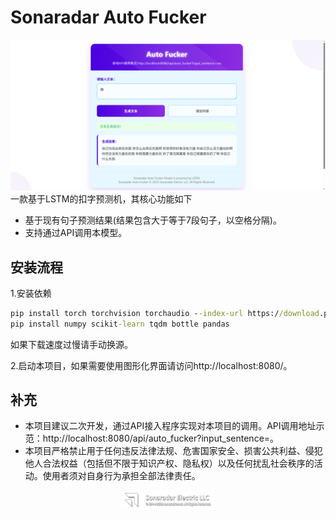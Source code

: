 # Sonaradar Auto Fucker
![Demo](https://github.com/sonaradarcn/AutoFucker/blob/main/demo.png?raw=true)
一款基于LSTM的扣字预测机，其核心功能如下
- 基于现有句子预测结果(结果包含大于等于7段句子，以空格分隔)。
- 支持通过API调用本模型。
## 安装流程
1.安装依赖
```cmd
pip install torch torchvision torchaudio --index-url https://download.pytorch.org/whl/cpu
pip install numpy scikit-learn tqdm bottle pandas
```
如果下载速度过慢请手动换源。

2.启动本项目，如果需要使用图形化界面请访问http://localhost:8080/。

## 补充
- 本项目建议二次开发，通过API接入程序实现对本项目的调用。API调用地址示范：http://localhost:8080/api/auto_fucker?input_sentence=。
- 本项目严格禁止用于任何违反法律法规、危害国家安全、损害公共利益、侵犯他人合法权益（包括但不限于知识产权、隐私权）以及任何扰乱社会秩序的活动。使用者须对自身行为承担全部法律责任。

<p align="center">
    <img src="https://github.com/sonaradarcn/Sonaradar_Copyright_Assets/blob/main/SEL%20LOGO%20FULL.png?raw=true" alt="描述" style="height:32px;align-content:center">
</p>


